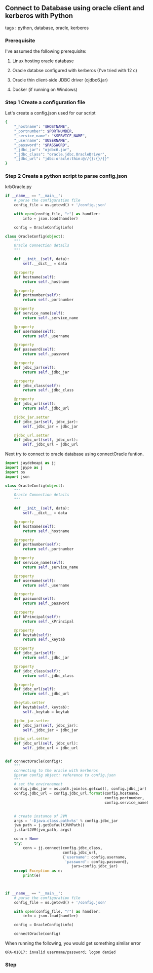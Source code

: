 ## Connect to Database using oracle client and kerberos with Python
tags : python, database, oracle, kerberos

### Prerequisite

I've assumed the following prerequisite: 

1. Linux hosting oracle database 

2. Oracle databse configured with kerberos (I've tried with 12 c) 

3. Oracle thin client-side JDBC driver (ojdbc6.jar)

4. Docker (if running on Windows)


### Step 1 Create a configuration file

Let's create a config.json used for our script

```sh 
{
    "_hostname": "$HOSTNAME",
    "_portnumber": $PORTNUMBER,
    "_service_name": "$SERVICE_NAME",
    "_username": "$USERNAME",
    "_password": "$PASSWORD",
	"_jdbc_jar": "ojdbc6.jar",
	"_jdbc_class": "oracle.jdbc.OracleDriver",
	"_jdbc_url": "jdbc:oracle:thin:@//{}:{}/{}"
}
```

### Step 2 Create a python script to parse config.json

krbOracle.py

```python
if __name__ == "__main__":
    # parse the configuration file
    config_file = os.getcwd() + '/config.json'

    with open(config_file, "r") as handler:
        info = json.load(handler)

    config = OracleConfig(info)
```

```python
class OracleConfig(object):
    """
    Oracle Connection details
    """

    def __init__(self, data):
        self.__dict__ = data

    @property
    def hostname(self):
        return self._hostname

    @property
    def portnumber(self):
        return self._portnumber

    @property
    def service_name(self):
        return self._service_name

    @property
    def username(self):
        return self._username

    @property
    def password(self):
        return self._password

    @property
    def jdbc_jar(self):
        return self._jdbc_jar

    @property
    def jdbc_class(self):
        return self._jdbc_class

    @property
    def jdbc_url(self):
        return self._jdbc_url

    @jdbc_jar.setter
    def jdbc_jar(self, jdbc_jar):
        self._jdbc_jar = jdbc_jar

    @jdbc_url.setter
    def jdbc_url(self, jdbc_url):
        self._jdbc_url = jdbc_url

```

Next try to connect to oracle database using connectOracle funtion.


```python
import jaydebeapi as jj
import jpype as j
import os
import json

class OracleConfig(object):
    """
    Oracle Connection details
    """

    def __init__(self, data):
        self.__dict__ = data

    @property
    def hostname(self):
        return self._hostname

    @property
    def portnumber(self):
        return self._portnumber

    @property
    def service_name(self):
        return self._service_name

    @property
    def username(self):
        return self._username

    @property
    def password(self):
        return self._password

    @property
    def kPrincipal(self):
        return self._kPrincipal

    @property
    def keytab(self):
        return self._keytab

    @property
    def jdbc_jar(self):
        return self._jdbc_jar

    @property
    def jdbc_class(self):
        return self._jdbc_class

    @property
    def jdbc_url(self):
        return self._jdbc_url

    @keytab.setter
    def keytab(self, keytab):
        self._keytab = keytab

    @jdbc_jar.setter
    def jdbc_jar(self, jdbc_jar):
        self._jdbc_jar = jdbc_jar

    @jdbc_url.setter
    def jdbc_url(self, jdbc_url):
        self._jdbc_url = jdbc_url


def connectOracle(config):
    """
    connecting to the oracle with kerberos
    @param config object: reference to config.json
    """
    # set the environement
    config.jdbc_jar = os.path.join(os.getcwd(), config.jdbc_jar)
    config.jdbc_url = config.jdbc_url.format(config.hostname,
                                             config.portnumber,
                                             config.service_name)

 
    # create instance of JVM
    args = '-Djava.class.path=%s' % config.jdbc_jar
    jvm_path = j.getDefaultJVMPath()
    j.startJVM(jvm_path, args)

    conn = None
    try:
        conn = jj.connect(config.jdbc_class,
                          config.jdbc_url,
                          {'username': config.username,
                           'password': config.password},
                              jars=config.jdbc_jar)
    except Exception as e:
        print(e)

    

if __name__ == "__main__":
    # parse the configuration file
    config_file = os.getcwd() + '/config.json'

    with open(config_file, "r") as handler:
        info = json.load(handler)

    config = OracleConfig(info)

    connectOracle(config)
```

When running the following, you would get something similar error 

```
ORA-01017: invalid username/password; logon denied
```

### Step 
